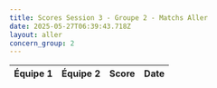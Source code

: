 ```yaml
---
title: Scores Session 3 - Groupe 2 - Matchs Aller
date: 2025-05-27T06:39:43.718Z
layout: aller
concern_group: 2
---
```




| Équipe 1 | Équipe 2 | Score | Date |
|----------|----------|-------|------|

